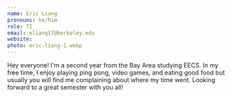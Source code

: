 ```yaml
---
name: Eric Liang
pronouns: he/him
role: TI
email: eliang17@berkeley.edu
website: 
photo: eric-liang-1.webp
---
```


Hey everyone! I'm a second year from the Bay Area studying EECS. In my free time, I enjoy playing ping pong, video games, and eating good food but usually you will find me complaining about where my time went. Looking forward to a great semester with you all! 